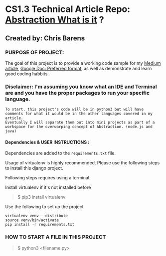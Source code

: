 # CS1.3 Technical Article Repo: [Abstraction What is it](https://docs.google.com/document/d/1L9dHdyAAXJworUXbBJZz8Y78yjCwlKfUFh21eemkZGQ/edit?usp=sharing) ?

## Created by: Chris Barens

### PURPOSE OF PROJECT: 

The goal of this project is to provide a working code sample for my [Medium article](), 
[Google Doc: Preferred format](https://docs.google.com/document/d/1L9dHdyAAXJworUXbBJZz8Y78yjCwlKfUFh21eemkZGQ/edit?usp=sharing),
as well as demonstrate and learn good coding habbits.


### Disclaimer: I'm assuming you know what an IDE and Terminal are and you have the proper packages to run your specific language.
    To start, this project's code will be in python3 but will have comments for what it would be in the other languages covered in my article.
    Eventually I will separate them out into mini projects as part of a workspace for the overwarping concept of Abstraction. (node.js and java)

#### Dependencies & USER INSTRUCTIONS :
Dependencies are added to the `requirements.txt` file. 

Usage of virtualenv is highly recommended. Please use the following steps to install this django project. 

Following steps requires using a terminal.

Install virtualenv if it's not installed before

> $ pip3 install virtualenv

Use the following to set up the project

    virtualenv venv --distribute
    source venv/bin/activate
    pip install -r requirements.txt 

### HOW TO START A FILE IN THIS PROJECT

> $ python3 <filename.py>

